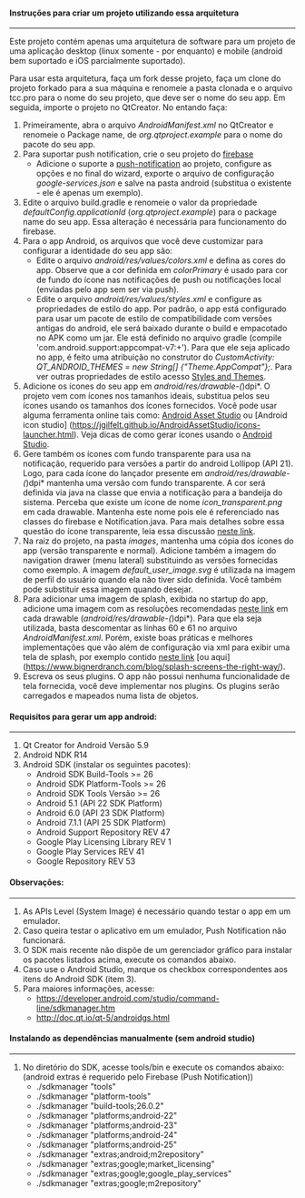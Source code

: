 #### Instruções para criar um projeto utilizando essa arquitetura
----
Este projeto contém apenas uma arquitetura de software para um projeto de uma aplicação desktop (linux somente - por enquanto) e mobile (android bem suportado e iOS parcialmente suportado).

Para usar esta arquitetura, faça um fork desse projeto, faça um clone do projeto forkado para a sua máquina e renomeie a pasta clonada e o arquivo tcc.pro para o nome do seu projeto, que deve ser o nome do seu app. Em seguida, importe o projeto no QtCreator. No entando faça:

1. Primeiramente, abra o arquivo *AndroidManifest.xml* no QtCreator e renomeie o Package name, de *org.qtproject.example* para o nome do pacote do seu app.
2. Para suportar push notification, crie o seu projeto do [firebase](https://console.firebase.google.com/?hl=pt-br&pli=1) 
   - Adicione o suporte a [push-notification](https://console.firebase.google.com/project/novo-projeto-do-firebase/notification?hl=pt-br) ao projeto, configure as opções e no final do wizard, exporte o arquivo de configuração *google-services.json* e salve na pasta android (substitua o existente - ele é apenas um exemplo).
3. Edite o arquivo build.gradle e renomeie o valor da propriedade *defaultConfig.applicationId* (*org.qtproject.example*) para o package name do seu app. Essa alteração é necessária para funcionamento do firebase.
4. Para o app Android, os arquivos que você deve customizar para configurar a identidade do seu app são:
   - Edite o arquivo *android/res/values/colors.xml* e defina as cores do app. Observe que a cor definida em *colorPrimary* é usado para cor de fundo do ícone nas notificações de push ou notificações local (enviadas pelo app sem ser via push).
   - Edite o arquivo *android/res/values/styles.xml* e configure as propriedades de estilo do app. Por padrão, o app está configurado para usar um pacote de estilo de compatibilidade com versões antigas do android, ele será baixado durante o build e empacotado no APK como um jar. Ele está definido no arquivo gradle (compile 'com.android.support:appcompat-v7:+'). Para que ele seja aplicado no app, é feito uma atribuição no construtor do *CustomActivity: QT_ANDROID_THEMES = new String[] {"Theme.AppCompat"};*. Para ver outras propriedades de estilo acesso [Styles and Themes](https://developer.android.com/guide/topics/ui/look-and-feel/themes.html).
5. Adicione os ícones do seu app em *android/res/drawable-(*)dpi*. O projeto vem com ícones nos tamanhos ideais, substitua pelos seu ícones usando os tamanhos dos ícones fornecidos. Você pode usar alguma ferramenta online tais como: [Android Asset Studio](https://romannurik.github.io/AndroidAssetStudio/icons-launcher.html) ou [Android icon studio] (https://jgilfelt.github.io/AndroidAssetStudio/icons-launcher.html). Veja dicas de como gerar ícones usando o [Android Studio](https://developer.android.com/studio/write/image-asset-studio.html?hl=pt-br).
6. Gere também os ícones com fundo transparente para usa na notificação, requerido para versões a partir do android Lollipop (API 21). Logo, para cada ícone do lançador presente em *android/res/drawable-(*)dpi* mantenha uma versão com fundo transparente. A cor será definida via java na classe que envia a notificação para a bandeija do sistema. Perceba que existe um ícone de nome *icon_transparent.png* em cada drawable. Mantenha este nome pois ele é referenciado nas classes do firebase e Notification.java. Para mais detalhes sobre essa questão do ícone transparente, leia essa discussão [neste link](https://stackoverflow.com/questions/30795431/icon-not-displaying-in-notification-white-square-shown-instead).
7. Na raiz do projeto, na pasta *images*, mantenha uma cópia dos ícones do app (versão transparente e normal). Adicione também a imagem do navigation drawer (menu lateral) substituindo as versões fornecidas como exemplo. A imagem *default_user_image.svg* é utilizada na imagem de perfil do usuário quando ela não tiver sido definida. Você também pode substituir essa imagem quando desejar.
8. Para adicionar uma imagem de splash, exibida no startup do app, adicione uma imagem com as resoluções recomendadas [neste link](http://bijudesigner.com/blog/app-icon-and-splash-screen-sizes/) em cada drawable (*android/res/drawable-(*)dpi*). Para que ela seja utilizada, basta descomentar as linhas 60 e 61 no arquivo *AndroidManifest.xml*. Porém, existe boas práticas e melhores implementações que vão além de configuração via xml para exibir uma tela de splash, por exemplo contido [neste link](https://android.jlelse.eu/right-way-to-create-splash-screen-on-android-e7f1709ba154) [ou aqui] (https://www.bignerdranch.com/blog/splash-screens-the-right-way/).
9. Escreva os seus plugins. O app não possui nenhuma funcionalidade de tela fornecida, você deve implementar nos plugins. Os plugins serão carregados e mapeados numa lista de objetos.


#### Requisitos para gerar um app android:
----
1. Qt Creator for Android Versão 5.9
2. Android NDK R14
3. Android SDK (instalar os seguintes pacotes):
   - Android SDK Build-Tools >= 26
   - Android SDK Platform-Tools >= 26
   - Android SDK Tools Versão >= 26
   - Android 5.1 (API 22 SDK Platform)
   - Android 6.0 (API 23 SDK Platform)
   - Android 7.1.1 (API 25 SDK Platform)
   - Android Support Repository REV 47
   - Google Play Licensing Library REV 1
   - Google Play Services REV 41
   - Google Repository REV 53


#### Observações:
----
1. As APIs Level (System Image) é necessário quando testar o app em um emulador.
2. Caso queira testar o aplicativo em um emulador, Push Notification não funcionará.
3. O SDK mais recente não dispõe de um gerenciador gráfico para instalar os pacotes listados acima, execute os comandos abaixo.
4. Caso use o Android Studio, marque os checkbox correspondentes aos itens do Android SDK (item 3).
5. Para maiores informações, acesse:
   - https://developer.android.com/studio/command-line/sdkmanager.htm
   - http://doc.qt.io/qt-5/androidgs.html


#### Instalando as dependências manualmente (sem android studio)
----
1. No diretório do SDK, acesse tools/bin e execute os comandos abaixo: (android extras é requerido pelo Firebase (Push Notification))
   - ./sdkmanager "tools"
   - ./sdkmanager "platform-tools"
   - ./sdkmanager "build-tools;26.0.2"
   - ./sdkmanager "platforms;android-22"
   - ./sdkmanager "platforms;android-23"
   - ./sdkmanager "platforms;android-24"
   - ./sdkmanager "platforms;android-25"
   - ./sdkmanager "extras;android;m2repository"
   - ./sdkmanager "extras;google;market_licensing"
   - ./sdkmanager "extras;google;google_play_services"
   - ./sdkmanager "extras;google;m2repository"
